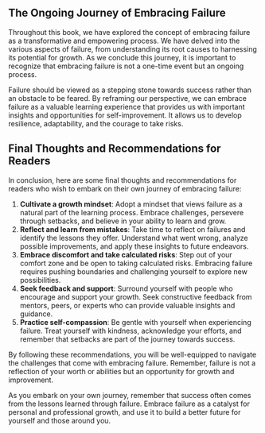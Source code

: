 

## The Ongoing Journey of Embracing Failure

Throughout this book, we have explored the concept of embracing failure as a transformative and empowering process. We have delved into the various aspects of failure, from understanding its root causes to harnessing its potential for growth. As we conclude this journey, it is important to recognize that embracing failure is not a one-time event but an ongoing process.

Failure should be viewed as a stepping stone towards success rather than an obstacle to be feared. By reframing our perspective, we can embrace failure as a valuable learning experience that provides us with important insights and opportunities for self-improvement. It allows us to develop resilience, adaptability, and the courage to take risks.

## Final Thoughts and Recommendations for Readers

In conclusion, here are some final thoughts and recommendations for readers who wish to embark on their own journey of embracing failure:

1. **Cultivate a growth mindset**: Adopt a mindset that views failure as a natural part of the learning process. Embrace challenges, persevere through setbacks, and believe in your ability to learn and grow.
2. **Reflect and learn from mistakes**: Take time to reflect on failures and identify the lessons they offer. Understand what went wrong, analyze possible improvements, and apply these insights to future endeavors.
3. **Embrace discomfort and take calculated risks**: Step out of your comfort zone and be open to taking calculated risks. Embracing failure requires pushing boundaries and challenging yourself to explore new possibilities.
4. **Seek feedback and support**: Surround yourself with people who encourage and support your growth. Seek constructive feedback from mentors, peers, or experts who can provide valuable insights and guidance.
5. **Practice self-compassion**: Be gentle with yourself when experiencing failure. Treat yourself with kindness, acknowledge your efforts, and remember that setbacks are part of the journey towards success.

By following these recommendations, you will be well-equipped to navigate the challenges that come with embracing failure. Remember, failure is not a reflection of your worth or abilities but an opportunity for growth and improvement.

As you embark on your own journey, remember that success often comes from the lessons learned through failure. Embrace failure as a catalyst for personal and professional growth, and use it to build a better future for yourself and those around you.
